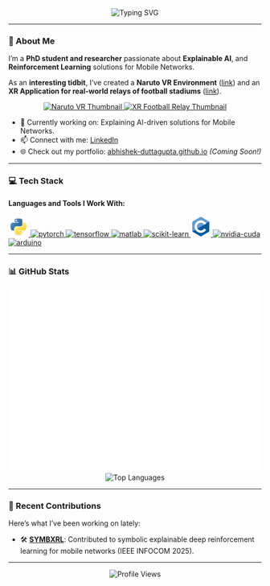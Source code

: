 <div align="center">
  <img src="https://readme-typing-svg.herokuapp.com?font=Fira+Code&size=30&pause=1000&color=00FF00¢er=true&vCenter=true&width=500&lines=👋,+I'm+Abhishek+Duttagupta!" alt="Typing SVG" />
</div>

---

### 🚀 About Me
I’m a **PhD student and researcher** passionate about **Explainable AI**, and **Reinforcement Learning** solutions for Mobile Networks. 

As an **interesting tidbit**, I’ve created a **Naruto VR Environment** ([link](https://youtu.be/HOvs8PGjUCA)) and an **XR Application for real-world relays of football stadiums** ([link](https://youtu.be/YS0dDZ4MoH0)).

<!-- Thumbnails for the projects -->
<div align="center">
  <a href="https://youtu.be/HOvs8PGjUCA">
    <img src="https://img.youtube.com/vi/HOvs8PGjUCA/0.jpg" alt="Naruto VR Thumbnail" width="400" height="300"/>
  </a>
  <a href="https://youtu.be/YS0dDZ4MoH0">
    <img src="https://img.youtube.com/vi/YS0dDZ4MoH0/0.jpg" alt="XR Football Relay Thumbnail" width="400" height="300"/>
  </a>
</div>

- 🔬 Currently working on: Explaining AI-driven solutions for Mobile Networks.
- 📫 Connect with me: [LinkedIn](https://www.linkedin.com/in/iamadg0540/)
- 🌐 Check out my portfolio: [abhishek-duttagupta.github.io](https://abhishek-duttagupta.github.io) *(Coming Soon!)*

---

### 💻 Tech Stack
#### Languages and Tools I Work With:
<p align="left">
  <a href="https://www.python.org" target="_blank" rel="noreferrer">
    <img src="https://raw.githubusercontent.com/devicons/devicon/master/icons/python/python-original.svg" alt="python" width="40" height="40"/>
  </a>
  <a href="https://pytorch.org/" target="_blank" rel="noreferrer">
    <img src="https://www.vectorlogo.zone/logos/pytorch/pytorch-icon.svg" alt="pytorch" width="40" height="40"/>
  </a>
  <a href="https://www.tensorflow.org" target="_blank" rel="noreferrer">
    <img src="https://www.vectorlogo.zone/logos/tensorflow/tensorflow-icon.svg" alt="tensorflow" width="40" height="40"/>
  </a>
  <a href="https://www.mathworks.com/" target="_blank" rel="noreferrer">
    <img src="https://upload.wikimedia.org/wikipedia/commons/2/21/Matlab_Logo.png" alt="matlab" width="40" height="40"/>
  </a>
  <a href="https://scikit-learn.org/" target="_blank" rel="noreferrer">
    <img src="https://upload.wikimedia.org/wikipedia/commons/0/05/Scikit_learn_logo_small.svg" alt="scikit-learn" width="40" height="40"/>
  </a>
  <a href="https://www.cprogramming.com/" target="_blank" rel="noreferrer">
    <img src="https://raw.githubusercontent.com/devicons/devicon/master/icons/c/c-original.svg" alt="c" width="40" height="40"/>
  </a>
  <a href="https://developer.nvidia.com/cuda-zone" target="_blank" rel="noreferrer">
    <img src="https://www.vectorlogo.zone/logos/nvidia/nvidia-icon.svg" alt="nvidia-cuda" width="40" height="40"/>
  </a>
  <a href="https://www.arduino.cc/" target="_blank" rel="noreferrer">
    <img src="https://cdn.worldvectorlogo.com/logos/arduino-1.svg" alt="arduino" width="40" height="40"/>
  </a>
</p>

---

### 📊 GitHub Stats
<div align="center">
  <img src="https://raw.githubusercontent.com/adg4050/adg4050/main/assets/stats.svg" alt="GitHub Stats" />
  <img src="https://github-readme-stats.vercel.app/api/top-langs/?username=adg4050&layout=compact&theme=radical&hide_border=true" alt="Top Languages" />
</div>

---

### 📝 Recent Contributions
Here’s what I’ve been working on lately:
- 🛠️ **[SYMBXRL](https://github.com/RAINet-Lab/SYMBXRL)**: Contributed to symbolic explainable deep reinforcement learning for mobile networks (IEEE INFOCOM 2025).

---

<div align="center">
  <img src="https://komarev.com/ghpvc/?username=adg4050&label=Profile+Views&color=brightgreen" alt="Profile Views" />
</div>
